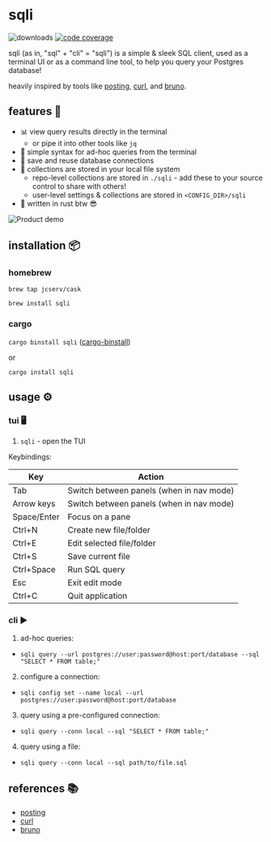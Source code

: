 # sqli

![downloads](https://img.shields.io/crates/d/sqli) [![code coverage](https://coveralls.io/repos/github/jcserv/sqli/badge.svg?branch=main)](https://coveralls.io/github/jcserv/sqli?branch=main)

sqli (as in, "sql" + "cli" = "sqli") is a simple & sleek SQL client, used as a terminal UI or as a command line tool, to help you query your Postgres database!

heavily inspired by tools like [posting](https://github.com/darrenburns/posting), [curl](https://github.com/curl/curl), and [bruno](https://github.com/usebruno/bruno).

## features 🚀

- 📊 view query results directly in the terminal
  - or pipe it into other tools like `jq`
- 🧪 simple syntax for ad-hoc queries from the terminal
- 🔄 save and reuse database connections
- 📁 collections are stored in your local file system
  - repo-level collections are stored in `./sqli` - add these to your source control to share with others!
  - user-level settings & collections are stored in `<CONFIG_DIR>/sqli`
- 🦀 written in rust btw 😎

![Product demo](https://imgur.com/ff3hcNB.gif)

## installation 📦

### homebrew

`brew tap jcserv/cask`

`brew install sqli`

### cargo

`cargo binstall sqli` ([cargo-binstall](https://github.com/cargo-bins/cargo-binstall?tab=readme-ov-file#installation))

or

`cargo install sqli`

## usage ⚙️ 

### tui 🖥️

1. `sqli` - open the TUI

Keybindings:

| Key          | Action                     |
|--------------|----------------------------|
| Tab          | Switch between panels (when in nav mode)      |
| Arrow keys   | Switch between panels (when in nav mode)     |
| Space/Enter  | Focus on a pane                |
| Ctrl+N       | Create new file/folder     |
| Ctrl+E       | Edit selected file/folder  |
| Ctrl+S       | Save current file          |
| Ctrl+Space   | Run SQL query              |
| Esc          | Exit edit mode             |
| Ctrl+C       | Quit application           |

### cli ▶️

1. ad-hoc queries:
- `sqli query --url postgres://user:password@host:port/database --sql "SELECT * FROM table;"`
2. configure a connection:
  - `sqli config set --name local --url postgres://user:password@host:port/database`
3. query using a pre-configured connection:
  - `sqli query --conn local --sql "SELECT * FROM table;"`
4. query using a file:
  - `sqli query --conn local --sql path/to/file.sql`

## references 📚

- [posting](https://github.com/darrenburns/posting)
- [curl](https://github.com/curl/curl)
- [bruno](https://github.com/usebruno/bruno)

